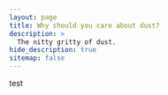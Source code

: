 ```yaml
---
layout: page
title: Why should you care about dust?
description: >
  The nitty gritty of dust.
hide_description: true
sitemap: false
---
```


test